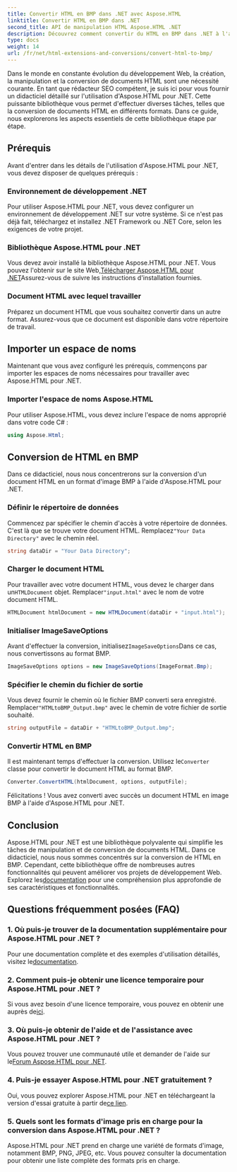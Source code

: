 ```yaml
---
title: Convertir HTML en BMP dans .NET avec Aspose.HTML
linktitle: Convertir HTML en BMP dans .NET
second_title: API de manipulation HTML Aspose.HTML .NET
description: Découvrez comment convertir du HTML en BMP dans .NET à l'aide d'Aspose.HTML pour .NET. Guide complet destiné aux développeurs Web pour tirer parti d'Aspose.HTML pour .NET.
type: docs
weight: 14
url: /fr/net/html-extensions-and-conversions/convert-html-to-bmp/
---
```

Dans le monde en constante évolution du développement Web, la création, la manipulation et la conversion de documents HTML sont une nécessité courante. En tant que rédacteur SEO compétent, je suis ici pour vous fournir un didacticiel détaillé sur l'utilisation d'Aspose.HTML pour .NET. Cette puissante bibliothèque vous permet d'effectuer diverses tâches, telles que la conversion de documents HTML en différents formats. Dans ce guide, nous explorerons les aspects essentiels de cette bibliothèque étape par étape.

## Prérequis

Avant d'entrer dans les détails de l'utilisation d'Aspose.HTML pour .NET, vous devez disposer de quelques prérequis :

### Environnement de développement .NET

Pour utiliser Aspose.HTML pour .NET, vous devez configurer un environnement de développement .NET sur votre système. Si ce n'est pas déjà fait, téléchargez et installez .NET Framework ou .NET Core, selon les exigences de votre projet.

### Bibliothèque Aspose.HTML pour .NET

 Vous devez avoir installé la bibliothèque Aspose.HTML pour .NET. Vous pouvez l'obtenir sur le site Web,[Télécharger Aspose.HTML pour .NET](https://releases.aspose.com/html/net/)Assurez-vous de suivre les instructions d'installation fournies.

### Document HTML avec lequel travailler

Préparez un document HTML que vous souhaitez convertir dans un autre format. Assurez-vous que ce document est disponible dans votre répertoire de travail.

## Importer un espace de noms

Maintenant que vous avez configuré les prérequis, commençons par importer les espaces de noms nécessaires pour travailler avec Aspose.HTML pour .NET.

### Importer l'espace de noms Aspose.HTML

Pour utiliser Aspose.HTML, vous devez inclure l'espace de noms approprié dans votre code C# :

```csharp
using Aspose.Html;
```

## Conversion de HTML en BMP

Dans ce didacticiel, nous nous concentrerons sur la conversion d'un document HTML en un format d'image BMP à l'aide d'Aspose.HTML pour .NET.

### Définir le répertoire de données

 Commencez par spécifier le chemin d'accès à votre répertoire de données. C'est là que se trouve votre document HTML. Remplacez`"Your Data Directory"` avec le chemin réel.

```csharp
string dataDir = "Your Data Directory";
```

### Charger le document HTML

 Pour travailler avec votre document HTML, vous devez le charger dans un`HTMLDocument` objet. Remplacer`"input.html"` avec le nom de votre document HTML.

```csharp
HTMLDocument htmlDocument = new HTMLDocument(dataDir + "input.html");
```

### Initialiser ImageSaveOptions

 Avant d'effectuer la conversion, initialisez`ImageSaveOptions`Dans ce cas, nous convertissons au format BMP.

```csharp
ImageSaveOptions options = new ImageSaveOptions(ImageFormat.Bmp);
```

### Spécifier le chemin du fichier de sortie

 Vous devez fournir le chemin où le fichier BMP converti sera enregistré. Remplacer`"HTMLtoBMP_Output.bmp"` avec le chemin de votre fichier de sortie souhaité.

```csharp
string outputFile = dataDir + "HTMLtoBMP_Output.bmp";
```

### Convertir HTML en BMP

 Il est maintenant temps d'effectuer la conversion. Utilisez le`Converter` classe pour convertir le document HTML au format BMP.

```csharp
Converter.ConvertHTML(htmlDocument, options, outputFile);
```

Félicitations ! Vous avez converti avec succès un document HTML en image BMP à l'aide d'Aspose.HTML pour .NET.

## Conclusion

Aspose.HTML pour .NET est une bibliothèque polyvalente qui simplifie les tâches de manipulation et de conversion de documents HTML. Dans ce didacticiel, nous nous sommes concentrés sur la conversion de HTML en BMP. Cependant, cette bibliothèque offre de nombreuses autres fonctionnalités qui peuvent améliorer vos projets de développement Web. Explorez les[documentation](https://reference.aspose.com/html/net/) pour une compréhension plus approfondie de ses caractéristiques et fonctionnalités.

## Questions fréquemment posées (FAQ)

### 1. Où puis-je trouver de la documentation supplémentaire pour Aspose.HTML pour .NET ?

 Pour une documentation complète et des exemples d'utilisation détaillés, visitez le[documentation](https://reference.aspose.com/html/net/).

### 2. Comment puis-je obtenir une licence temporaire pour Aspose.HTML pour .NET ?

Si vous avez besoin d'une licence temporaire, vous pouvez en obtenir une auprès de[ici](https://purchase.aspose.com/temporary-license/).

### 3. Où puis-je obtenir de l'aide et de l'assistance avec Aspose.HTML pour .NET ?

 Vous pouvez trouver une communauté utile et demander de l'aide sur le[Forum Aspose.HTML pour .NET](https://forum.aspose.com/).

### 4. Puis-je essayer Aspose.HTML pour .NET gratuitement ?

 Oui, vous pouvez explorer Aspose.HTML pour .NET en téléchargeant la version d'essai gratuite à partir de[ce lien](https://releases.aspose.com/).

### 5. Quels sont les formats d'image pris en charge pour la conversion dans Aspose.HTML pour .NET ?

Aspose.HTML pour .NET prend en charge une variété de formats d'image, notamment BMP, PNG, JPEG, etc. Vous pouvez consulter la documentation pour obtenir une liste complète des formats pris en charge.
